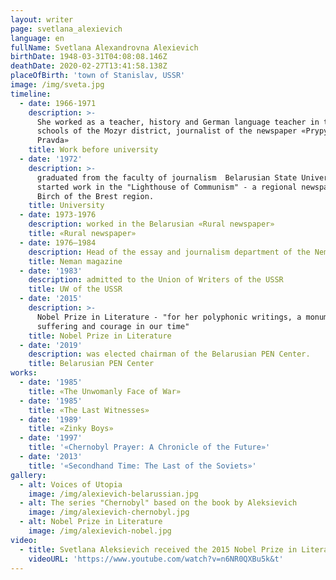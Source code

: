 ```yaml
---
layout: writer
page: svetlana_alexievich
language: en
fullName: Svetlana Alexandrovna Alexievich
birthDate: 1948-03-31T04:08:08.146Z
deathDate: 2020-02-27T13:41:58.138Z
placeOfBirth: 'town of Stanislav, USSR'
image: /img/sveta.jpg
timeline:
  - date: 1966-1971
    description: >-
      She worked as a teacher, history and German language teacher in the
      schools of the Mozyr district, journalist of the newspaper «Prypyatskaya
      Pravda» 
    title: Work before university
  - date: '1972'
    description: >-
      graduated from the faculty of journalism  Belarusian State University,
      started work in the "Lighthouse of Communism" - a regional newspaper in
      Birch of the Brest region.
    title: University
  - date: 1973-1976
    description: worked in the Belarusian «Rural newspaper»
    title: «Rural newspaper»
  - date: 1976—1984
    description: Head of the essay and journalism department of the Neman magazine
    title: Neman magazine
  - date: '1983'
    description: admitted to the Union of Writers of the USSR
    title: UW of the USSR
  - date: '2015'
    description: >-
      Nobel Prize in Literature - "for her polyphonic writings, a monument to
      suffering and courage in our time" 
    title: Nobel Prize in Literature
  - date: '2019'
    description: was elected chairman of the Belarusian PEN Center.
    title: Belarusian PEN Center
works:
  - date: '1985'
    title: «The Unwomanly Face of War»
  - date: '1985'
    title: «The Last Witnesses»
  - date: '1989'
    title: «Zinky Boys»
  - date: '1997'
    title: '«Chernobyl Prayer: A Chronicle of the Future»'
  - date: '2013'
    title: '«Secondhand Time: The Last of the Soviets»'
gallery:
  - alt: Voices of Utopia
    image: /img/alexievich-belarussian.jpg
  - alt: The series "Chernobyl" based on the book by Aleksievich
    image: /img/alexievich-chernobyl.jpg
  - alt: Nobel Prize in Literature
    image: /img/alexievich-nobel.jpg
video:
  - title: Svetlana Aleksievich received the 2015 Nobel Prize in Literature
    videoURL: 'https://www.youtube.com/watch?v=n6NR0QXBu5k&t'
---
```


